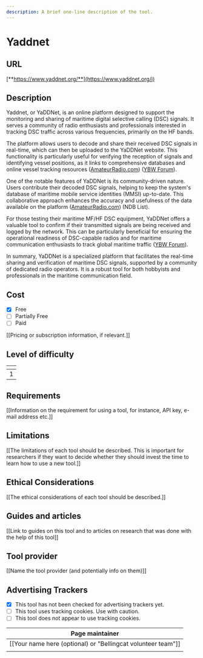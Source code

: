 ```yaml
---
description: A brief one-line description of the tool.
---
```


# Yaddnet

## URL

[**https://www.yaddnet.org/**](https://www.yaddnet.org/i)

## Description

Yaddnet, or YaDDNet, is an online platform designed to support the monitoring and sharing of maritime digital selective calling (DSC) signals. It serves a community of radio enthusiasts and professionals interested in tracking DSC traffic across various frequencies, primarily on the HF bands.

The platform allows users to decode and share their received DSC signals in real-time, which can then be uploaded to the YaDDNet website. This functionality is particularly useful for verifying the reception of signals and identifying vessel positions, as it links to comprehensive databases and online vessel tracking resources​ ([AmateurRadio.com](https://www.amateurradio.com/yadd/))​​ ([YBW Forum](https://forums.ybw.com/threads/testing-your-mf-hf-dsc-using-yaddnet.495570/))​.

One of the notable features of YaDDNet is its community-driven nature. Users contribute their decoded DSC signals, helping to keep the system's database of maritime mobile service identities (MMSI) up-to-date. This collaborative approach enhances the accuracy and usefulness of the data available on the platform​ ([AmateurRadio.com](https://www.amateurradio.com/yadd/))​​ (NDB List)​.

For those testing their maritime MF/HF DSC equipment, YaDDNet offers a valuable tool to confirm if their transmitted signals are being received and logged by the network. This can be particularly beneficial for ensuring the operational readiness of DSC-capable radios and for maritime communication enthusiasts to track global maritime traffic​ ([YBW Forum](https://forums.ybw.com/threads/testing-your-mf-hf-dsc-using-yaddnet.495570/))​.

In summary, YaDDNet is a specialized platform that facilitates the real-time sharing and verification of maritime DSC signals, supported by a community of dedicated radio operators. It is a robust tool for both hobbyists and professionals in the maritime communication field.

## Cost

* [x] Free
* [ ] Partially Free
* [ ] Paid

\[\[Pricing or subscription information, if relevant.]]

## Level of difficulty

<table><thead><tr><th data-type="rating" data-max="5"></th></tr></thead><tbody><tr><td>1</td></tr></tbody></table>

## Requirements

\[\[Information on the requirement for using a tool, for instance, API key, e-mail address etc.]]

## Limitations

\[\[The limitations of each tool should be described. This is important for researchers if they want to decide whether they should invest the time to learn how to use a new tool.]]

## Ethical Considerations

\[\[The ethical considerations of each tool should be described.]]

## Guides and articles

\[\[Link to guides on this tool and to articles on research that was done with the help of this tool]]

## Tool provider

\[\[Name the tool provider (and potentially info on them)]]

## Advertising Trackers

* [x] This tool has not been checked for advertising trackers yet.
* [ ] This tool uses tracking cookies. Use with caution.
* [ ] This tool does not appear to use tracking cookies.

| Page maintainer                                                |
| -------------------------------------------------------------- |
| \[\[Your name here (optional) or "Bellingcat volunteer team"]] |
|                                                                |
